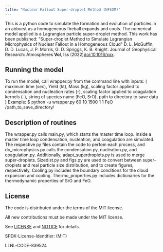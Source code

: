 ```yaml
---
title: "Nuclear Fallout Super-droplet Method (NFSDM)"
---
```


This is a python code to simulate the formation and evolution of particles in an airburst as a homogeneous fireball expands and cools. The
numerical model applied is a Lagrangian particle super-droplet method. This work has been published: "Super-droplet Method to Simulate Lagrangian Microphysics of Nuclear Fallout in a Homogeneous Cloud" D. L. McGuffin, D. D. Lucas, J. P. Morris, G. D. Spriggs, K. B. Knight. Journal of Geophysical Research: Atmospheres **Vol**, Iss (2022)[doi:10.1016/xxx]().

Running the model
----------------

To run the model, call wrapper.py from the command line with inputs: ( maximum time (sec), Yield (kt), Mass (kg), scaling factor applied to condensation and nucleation rates (-), scaling factor applied to coagulation kernels (-), string of species name (FeO, SrO), path to directory to save data )
Example:
$ python -u wrapper.py 60 10 1500 1 1 FeO /path_to_save_directory/

Description of routines
----------------

The wrapper.py calls main.py, which starts the master time loop. Inside a master time loop condensation, nucleation, and coagulation are simulated. The respective py files contain the code to perfom each process, and do_microphysics.py calls the condensation.py, nucleation.py, and coagulation.py.
Additionally, adapt_superdroplets.py is used to merge super-droplets. Sizedist.py and figs.py are used to convert between super-droplets and real particle size distribution, and to create figures, respectively. Cooling.py includes the boundary conditions for the cloud expansion and cooling. Thermo_properties.py includes dictionaries for the thermodynamic properties of SrO and FeO.

License
----------------

The code is distributed under the terms of the MIT license.

All new contributions must be made under the MIT license.

See [LICENSE](https://github.com/LLNL/NFSDM/blob/main/LICENSE) and [NOTICE](https://github.com/LLNL/NFSDM/blob/main/NOTICE) for details.

SPDX-License-Identifier: (MIT)

LLNL-CODE-839524